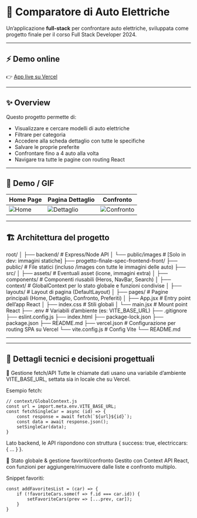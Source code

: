 # 🚗 Comparatore di Auto Elettriche

Un’applicazione **full-stack** per confrontare auto elettriche, sviluppata come progetto finale per il corso Full Stack Developer 2024.

---

## ⚡ Demo online

👉 [App live su Vercel](https://progetto-finale-spec-frontend-front.vercel.app/)

---

## ✨ Overview

Questo progetto permette di:
- Visualizzare e cercare modelli di auto elettriche
- Filtrare per categoria
- Accedere alla scheda dettaglio con tutte le specifiche
- Salvare le proprie preferite
- Confrontare fino a 4 auto alla volta
- Navigare tra tutte le pagine con routing React

---

## 🎥 Demo / GIF

| Home Page | Pagina Dettaglio | Confronto |
|-----------|------------------|-----------|
| ![Home](./demo/home.gif) | ![Dettaglio](./demo/detail.gif) | ![Confronto](./demo/compare.gif) |

---

## 🏗️ Architettura del progetto

root/
│
├── backend/ # Express/Node API
│ └── public/images # [Solo in dev: immagini statiche]
├── progetto-finale-spec-frontend-front/
├── public/ # File statici (incluso /images con tutte le immagini delle auto)
├── src/
│ ├── assets/ # Eventuali asset (icone, immagini extra)
│ ├── components/ # Componenti riusabili (Heros, NavBar, Search)
│ ├── context/ # GlobalContext per lo stato globale e funzioni condivise
│ ├── layouts/ # Layout di pagina (DefaultLayout)
│ ├── pages/ # Pagine principali (Home, Dettaglio, Confronto, Preferiti)
│ ├── App.jsx # Entry point dell’app React
│ ├── index.css # Stili globali
│ └── main.jsx # Mount point React
├── .env # Variabili d’ambiente (es: VITE_BASE_URL)
├── .gitignore
├── eslint.config.js
├── index.html
├── package-lock.json
├── package.json
├── README.md
├── vercel.json # Configurazione per routing SPA su Vercel
└── vite.config.js # Config Vite
└── README.md

---




---

## 🔎 Dettagli tecnici e decisioni progettuali

🔗 Gestione fetch/API
Tutte le chiamate dati usano una variabile d’ambiente VITE_BASE_URL, settata sia in locale che su Vercel.

Esempio fetch:

```
// context/GlobalContext.js
const url = import.meta.env.VITE_BASE_URL;
const fetchSingleCar = async (id) => {
    const response = await fetch(`${url}${id}`);
    const data = await response.json();
    setSingleCar(data);
}
```
Lato backend, le API rispondono con struttura { success: true, electriccars: { ... } }.

🔄 Stato globale & gestione favoriti/confronto
Gestito con Context API React,
con funzioni per aggiungere/rimuovere dalle liste e confronto multiplo.

Snippet favoriti:

```
const addFavoritesList = (car) => {
    if (!favoriteCars.some(f => f.id === car.id)) {
        setFavoriteCars(prev => [...prev, car]);
    }
}
```